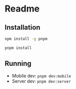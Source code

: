 # Readme

## Installation

```bash
npm install -g pnpm

pnpm install

```

## Running

- Mobile dev: `pnpm dev:mobile`
- Server dev: `pnpm dev:server`
